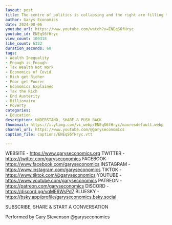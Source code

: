 ```yaml
---
layout: post
title: The centre of politics is collapsing and the right are filling the void
author: Garys Economics
date: 2024-08-06
youtube_url: https://www.youtube.com/watch?v=ENEqS6fHryc
youtube_id: ENEqS6fHryc
view_count: 100318
like_count: 6322
duration_seconds: 60
tags:
- Wealth Inequality
- Enough is Enough
- Tax Wealth Not Work
- Economics of Covid
- Rich get Richer
- Poor get Poorer
- Economics Explained
- Tax the Rich
- End Austerity
- Billionaire
- Poverty
categories:
- Education
description: UNDERSTAND, SHARE & PUSH BACK
thumbnail: https://i.ytimg.com/vi_webp/ENEqS6fHryc/maxresdefault.webp
channel_url: https://www.youtube.com/@garyseconomics
caption_file: captions/ENEqS6fHryc.vtt

---
```


WEBSITE - https://www.garyseconomics.org
TWITTER  - https://twitter.com/garyseconomics
FACEBOOK - https://www.facebook.com/garyseconomics
INSTAGRAM  - https://www.instagram.com/garyseconomics
TIKTOK - https://www.tiktok.com/@garyseconomics
YOUTUBE -  https://www.youtube.com/garyseconomics
PATREON - https://patreon.com/garyseconomics
DISCORD - https://discord.gg/vqME6WsPd7
BLUESKY - https://bsky.app/profile/garyseconomics.bsky.social

SUBSCRIBE, SHARE & START A CONVERSATION

Performed by Gary Stevenson
@garyseconomics
